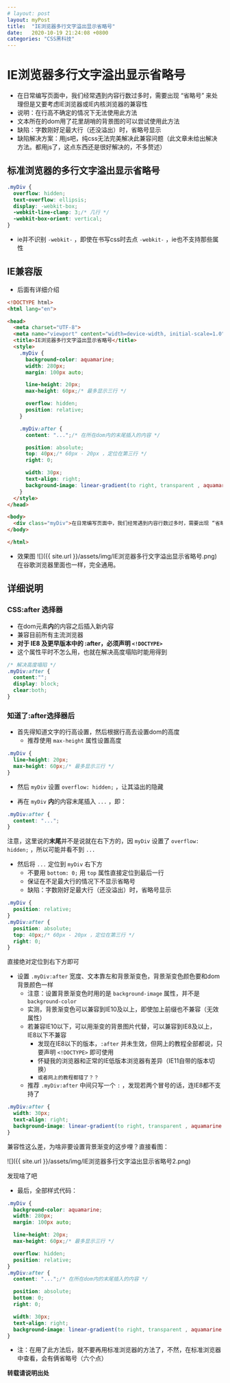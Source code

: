 ```yaml
---
# layout: post
layout: myPost
title:  "IE浏览器多行文字溢出显示省略号"
date:   2020-10-19 21:24:08 +0800
categories: "CSS黑科技"
---
```



# IE浏览器多行文字溢出显示省略号
- 在日常编写页面中，我们经常遇到内容行数过多时，需要出现 “省略号” 来处理但是又要考虑IE浏览器或IE内核浏览器的兼容性
- 说明：在行高不确定的情况下无法使用此方法
- 文本所在的dom用了花里胡哨的背景图的可以尝试使用此方法
- 缺陷：字数刚好足最大行（还没溢出）时，省略号显示
- 缺陷解决方案：用js吧，纯css无法完美解决此兼容问题（此文章未给出解决方法。都用js了，这点东西还是很好解决的，不多赘述）


## 标准浏览器的多行文字溢出显示省略号

```css
.myDiv {
  overflow: hidden;
  text-overflow: ellipsis;
  display: -webkit-box;
  -webkit-line-clamp: 3;/* 几行 */
  -webkit-box-orient: vertical;
}
```
- ie并不识别 `-webkit-` ，即使在书写css时去点 `-webkit-` ，ie也不支持那些属性



## IE兼容版
- 后面有详细介绍

```html
<!DOCTYPE html>
<html lang="en">

<head>
  <meta charset="UTF-8">
  <meta name="viewport" content="width=device-width, initial-scale=1.0">
  <title>IE浏览器多行文字溢出显示省略号</title>
  <style>
    .myDiv {
      background-color: aquamarine;
      width: 280px;
      margin: 100px auto;

      line-height: 20px;
      max-height: 60px;/* 最多显示三行 */

      overflow: hidden;
      position: relative;
    }

    .myDiv:after {
      content: "...";/* 在所在dom内的末尾插入的内容 */

      position: absolute;
      top: 40px;/* 60px - 20px ，定位在第三行 */
      right: 0;

      width: 30px;
      text-align: right;
      background-image: linear-gradient(to right, transparent , aquamarine 50%, aquamarine);/* transparent 透明色 */
    }
  </style>
</head>

<body>
  <div class="myDiv">在日常编写页面中，我们经常遇到内容行数过多时，需要出现 “省略号” 来处理但是又要考虑IE浏览器或IE内核浏览器的兼容性</div>
</body>

</html>
```

- 效果图
  ![]({{ site.url }}/assets/img/IE浏览器多行文字溢出显示省略号.png)
  在谷歌浏览器里面也一样，完全通用。


## 详细说明

### CSS:after 选择器

- 在dom元素**内**的内容之后插入新内容
- 兼容目前所有主流浏览器
- **对于 IE8 及更早版本中的 :after，必须声明 `<!DOCTYPE>`**
- 这个属性平时不怎么用，也就在解决高度塌陷时能用得到

```css
/* 解决高度塌陷 */
.myDiv:after {
  content:""; 
  display: block; 
  clear:both; 
}
```


### 知道了:after选择器后

- 首先得知道文字的行高设置，然后根据行高去设置dom的高度
  - 推荐使用 `max-height` 属性设置高度

```css
.myDiv {
  line-height: 20px;
  max-height: 60px;/* 最多显示三行 */
}
```


- 然后 `myDiv` 设置 `overflow: hidden;` ，让其溢出的隐藏


- 再在 `myDiv` **内**的内容末尾插入 `...` ，即：

```css
.myDiv:after {
  content: "...";
}
```
注意，这里说的**末尾**并不是说就在右下方的，因 `myDiv` 设置了 `overflow: hidden;` ，所以可能并看不到 `...` 


- 然后将 `...` 定位到 `myDiv` 右下方
  - 不要用 `bottom: 0;` 用 `top` 属性直接定位到最后一行
  - 保证在不足最大行的情况下不显示省略号
  - 缺陷：字数刚好足最大行（还没溢出）时，省略号显示

```css
.myDiv {
  position: relative;
}
.myDiv:after {
  position: absolute;
  top: 40px;/* 60px - 20px ，定位在第三行 */
  right: 0;
}
```
直接绝对定位到右下方即可


- 设置 `.myDiv:after` 宽度、文本靠左和背景渐变色，背景渐变色颜色要和dom背景颜色一样
  - 注意：设置背景渐变色时用的是 `background-image` 属性，并不是 `background-color`
  - 实测，背景渐变色可以兼容到IE10及以上，即使加上前缀也不兼容（无效属性）
  - 若兼容IE10以下，可以用渐变的背景图片代替，可以兼容到IE8及以上，IE8以下不兼容
    - 发现在IE8以下的版本，`:after` 并未生效，但网上的教程全部都说，只要声明 `<!DOCTYPE>` 即可使用
    - 怀疑我的浏览器和正常的IE低版本浏览器有差异（IE11自带的版本切换）
    - `或者网上的教程都错了？？`
  - 推荐 `.myDiv:after` 中间只写一个 `:` ，发现若两个冒号的话，连IE8都不支持了

```css
.myDiv:after {
  width: 30px;
  text-align: right;
  background-image: linear-gradient(to right, transparent , aquamarine 50%, aquamarine);/* transparent 透明色 */
}
```
兼容性这么差，为啥非要设置背景渐变的这步哩？直接看图：

  ![]({{ site.url }}/assets/img/IE浏览器多行文字溢出显示省略号2.png)
  
发现啥了吧


- 最后，全部样式代码：

```css
.myDiv {
  background-color: aquamarine;
  width: 280px;
  margin: 100px auto;

  line-height: 20px;
  max-height: 60px;/* 最多显示三行 */

  overflow: hidden;
  position: relative;
}
.myDiv:after {
  content: "...";/* 在所在dom内的末尾插入的内容 */

  position: absolute;
  bottom: 0;
  right: 0;

  width: 30px;
  text-align: right;
  background-image: linear-gradient(to right, transparent , aquamarine 50%, aquamarine);/* transparent 透明色 */
}
```
- 注：在用了此方法后，就不要再用标准浏览器的方法了，不然，在标准浏览器中查看，会有俩省略号（六个点）

**转载请说明出处**